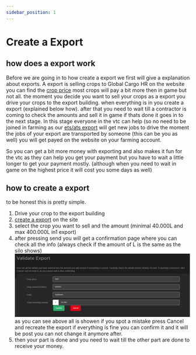 ```yaml
---
sidebar_position: 1
---
```


# Create a Export

## how does a export work

Before we are going in to how create a export we first will give a explanation about exports. A export is selling crops to Global Cargo HR on the website you can find the [crop price](https://trucksweb.globalcargovtc.nl/farming/crops-price/) most crops will pay a bit more then in game but not all.
the moment you decide you want to sell your crops as a export you drive your crops to the export building. when everything is in you create a export (explained below how). after that you need to wait till a contractor is coming to check the amounts and sell it in game if thats done it goes in to the next stage.
In this stage everyone in the vtc can help (so no need to be joined in farming as our [ets/ats export](https://trucksweb.globalcargovtc.nl/export) will get new  jobs to drive the moment the jobs of your export are transported by someone (this can be you as well) you will get payed on the website on your farming account.

So you can get a bit more money with exporting and also makes it fun for the vtc as they can help you get your payment but you have to wait a little longer to get your payment mostly. (although when you need to wait in game on the highest price it will cost you some days as well)

## how to create a export

to be honest this is pretty simple.

1. Drive your crop to the export building 
2. [create a export](https://trucksweb.globalcargovtc.nl/farming/create-export) on the site 
3. select the crop you want to sell and the amount (minimal 40.000L and max 400.000L in1 export)
4. after pressing send you will get a confirmation page where you can check all the info (always check if the amount of L is the same as the silo shows)
![validate export](./images/validate-export.png)
as you can see above all is showen if you spot a mistake press Cancel and recreate the export if everything is fine you can confirm it and it will be post you can not change it anymore after.
5. then your part is done and you need to wait till the other part are done to receive your money.